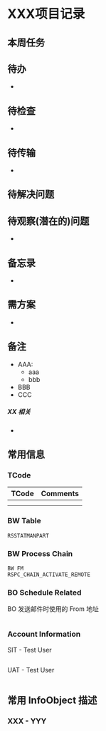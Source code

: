 # XXX项目记录
## 本周任务

## 待办
* 

## 待检查
* 

## 待传输
* 

## 待解决问题


## 待观察(潜在的)问题
* 

## 备忘录
* 

## 需方案
* 


## 备注
* AAA:
  * aaa
  * bbb
* BBB
* CCC
  

##### XX 相关
* 

## 常用信息

### TCode
| TCode | Comments |
| ----- | -------- |
|       |          |
|       |          |

### BW Table
```
RSSTATMANPART
```
### BW Process Chain
```
BW FM
RSPC_CHAIN_ACTIVATE_REMOTE
```
### BO Schedule Related
BO 发送邮件时使用的 From 地址
```

```

### Account Information
SIT - Test User
```

```

UAT - Test User
```

```
## 常用 InfoObject 描述

### XXX - YYY